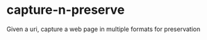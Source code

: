 capture-n-preserve
==================

Given a uri, capture a web page in multiple formats for preservation